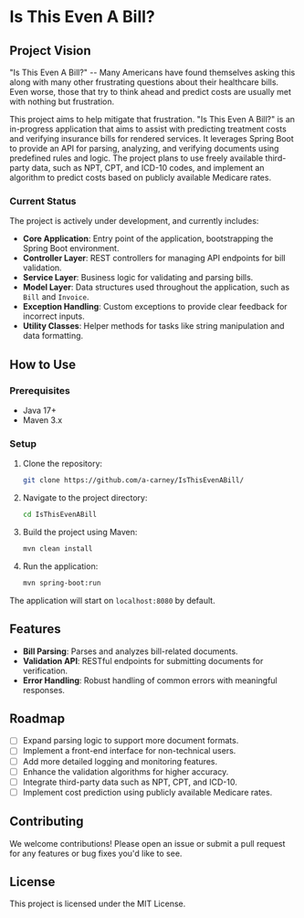 # Is This Even A Bill?

## Project Vision

"Is This Even A Bill?" -- Many Americans have found themselves asking this along with many other frustrating questions about their healthcare bills. Even worse, those that try to think ahead and predict costs are usually met with nothing but frustration.

This project aims to help mitigate that frustration. "Is This Even A Bill?" is an in-progress application that aims to assist with predicting treatment costs and verifying insurance bills for rendered services. It leverages Spring Boot to provide an API for parsing, analyzing, and verifying documents using predefined rules and logic. The project plans to use freely available third-party data, such as NPT, CPT, and ICD-10 codes, and implement an algorithm to predict costs based on publicly available Medicare rates.

### Current Status

The project is actively under development, and currently includes:

- **Core Application**: Entry point of the application, bootstrapping the Spring Boot environment.
- **Controller Layer**: REST controllers for managing API endpoints for bill validation.
- **Service Layer**: Business logic for validating and parsing bills.
- **Model Layer**: Data structures used throughout the application, such as `Bill` and `Invoice`.
- **Exception Handling**: Custom exceptions to provide clear feedback for incorrect inputs.
- **Utility Classes**: Helper methods for tasks like string manipulation and data formatting.

## How to Use

### Prerequisites

- Java 17+
- Maven 3.x

### Setup

1. Clone the repository:
   ```bash
   git clone https://github.com/a-carney/IsThisEvenABill/
   ```

2. Navigate to the project directory:
   ```bash
   cd IsThisEvenABill
   ```

3. Build the project using Maven:
   ```bash
   mvn clean install
   ```

4. Run the application:
   ```bash
   mvn spring-boot:run
   ```

The application will start on `localhost:8080` by default.

## Features

- **Bill Parsing**: Parses and analyzes bill-related documents.
- **Validation API**: RESTful endpoints for submitting documents for verification.
- **Error Handling**: Robust handling of common errors with meaningful responses.

## Roadmap

- [ ] Expand parsing logic to support more document formats.
- [ ] Implement a front-end interface for non-technical users.
- [ ] Add more detailed logging and monitoring features.
- [ ] Enhance the validation algorithms for higher accuracy.
- [ ] Integrate third-party data such as NPT, CPT, and ICD-10.
- [ ] Implement cost prediction using publicly available Medicare rates.

## Contributing

We welcome contributions! Please open an issue or submit a pull request for any features or bug fixes you'd like to see.

## License

This project is licensed under the MIT License.
